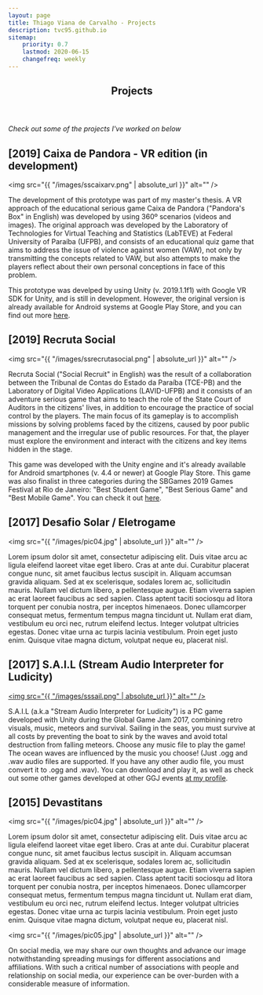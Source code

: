 ```yaml
---
layout: page
title: Thiago Viana de Carvalho - Projects
description: tvc95.github.io
sitemap:
    priority: 0.7
    lastmod: 2020-06-15
    changefreq: weekly
---
```

<header class="major"><h2>Projects</h2></header>

<i style="text-align:center">Check out some of the projects I've worked on below</i>

## [2019] Caixa de Pandora - VR edition (in development)

<span class="image left"><img src="{{ "/images/sscaixarv.png" | absolute_url }}" alt="" /></span>

The development of this prototype was part of my master's thesis. A VR approach of the educational serious game Caixa de Pandora ("Pandora's Box" in English) was developed by using 360º scenarios (videos and images). The original approach was developed by the Laboratory of Technologies for Virtual Teaching and Statistics (LabTEVE) at Federal University of Paraíba (UFPB), and consists of an educational quiz game that aims to address the issue of violence against women (VAW), not only by transmitting the concepts related to VAW, but also attempts to make the players reflect about their own personal conceptions in face of this problem.

This prototype was develped by using Unity (v. 2019.1.1f1) with Google VR SDK for Unity, and is still in development. However, the original version is already available for Android systems at Google Play Store, and you can find out more [here](https://play.google.com/store/apps/details?id=br.ufpb.labteve.caixapandora&hl=pt_BR).

## [2019] Recruta Social

<span class="image left"><img src="{{ "/images/ssrecrutasocial.png" | absolute_url }}" alt="" /></span>

Recruta Social ("Social Recruit" in English) was the result of a collaboration between the Tribunal de Contas do Estado da Paraíba (TCE-PB) and the Laboratory of Digital Video Applications (LAVID-UFPB) and it consists of an adventure serious game that aims to teach the role of the State Court of Auditors in the citizens' lives, in addition to encourage the practice of social control by the players. The main focus of its gameplay is to accomplish missions by solving problems faced by the citizens, caused by poor public management and the irregular use of public resources. For that, the player must explore the environment and interact with the citizens and key items hidden in the stage.

This game was developed with the Unity engine and it's already available for Android smartphones (v. 4.4 or newer) at Google Play Store. This game was also finalist in three categories during the SBGames 2019 Games Festival at Rio de Janeiro: "Best Student Game", "Best Serious Game" and "Best Mobile Game". You can check it out [here](https://play.google.com/store/apps/details?id=com.tce.recrutasocial).

## [2017] Desafio Solar / Eletrogame

<span class="image left"><img src="{{ "/images/pic04.jpg" | absolute_url }}" alt="" /></span>

Lorem ipsum dolor sit amet, consectetur adipiscing elit. Duis vitae arcu ac ligula eleifend laoreet vitae eget libero. Cras at ante dui. Curabitur placerat congue nunc, sit amet faucibus lectus suscipit in. Aliquam accumsan gravida aliquam. Sed at ex scelerisque, sodales lorem ac, sollicitudin mauris. Nullam vel dictum libero, a pellentesque augue. Etiam viverra sapien ac erat laoreet faucibus ac sed sapien. Class aptent taciti sociosqu ad litora torquent per conubia nostra, per inceptos himenaeos. Donec ullamcorper consequat metus, fermentum tempus magna tincidunt ut. Nullam erat diam, vestibulum eu orci nec, rutrum eleifend lectus. Integer volutpat ultricies egestas. Donec vitae urna ac turpis lacinia vestibulum. Proin eget justo enim. Quisque vitae magna dictum, volutpat neque eu, placerat nisl.

## [2017] S.A.I.L (Stream Audio Interpreter for Ludicity)

<a href="https://youtu.be/EoN2Vm4uGJM"><span class="image left"><img src="{{ "/images/sssail.png" | absolute_url }}" alt="" /></span></a>

S.A.I.L (a.k.a "Stream Audio Interpreter for Ludicity") is a PC game developed with Unity during the Global Game Jam 2017, combining retro visuals, music, meteors and survival. Sailing in the seas, you must survive at all costs by preventing the boat to sink by the waves and avoid total destruction from falling meteors. Choose any music file to play the game! The ocean waves are influenced by the music you choose! (Just .ogg and .wav audio files are supported. If you have any other audio file, you must convert it to .ogg and .wav). You can download and play it, as well as check out some other games developed at other GGJ events [at my profile](https://globalgamejam.org/users/velvetrage).

## [2015] Devastitans

<span class="image left"><img src="{{ "/images/pic04.jpg" | absolute_url }}" alt="" /></span>

Lorem ipsum dolor sit amet, consectetur adipiscing elit. Duis vitae arcu ac ligula eleifend laoreet vitae eget libero. Cras at ante dui. Curabitur placerat congue nunc, sit amet faucibus lectus suscipit in. Aliquam accumsan gravida aliquam. Sed at ex scelerisque, sodales lorem ac, sollicitudin mauris. Nullam vel dictum libero, a pellentesque augue. Etiam viverra sapien ac erat laoreet faucibus ac sed sapien. Class aptent taciti sociosqu ad litora torquent per conubia nostra, per inceptos himenaeos. Donec ullamcorper consequat metus, fermentum tempus magna tincidunt ut. Nullam erat diam, vestibulum eu orci nec, rutrum eleifend lectus. Integer volutpat ultricies egestas. Donec vitae urna ac turpis lacinia vestibulum. Proin eget justo enim. Quisque vitae magna dictum, volutpat neque eu, placerat nisl.

<!-- ### Content is Imortant
<div class="box">
  <p>
  In saying that, a one-measure fits-all approach won't do the trick with regards to content promoting. Rather, an emphasis on making remarkable, high caliber and totally genuine content that is engaging, helpful and fascinating for customers will get you the crown. From content, video and symbolism to infographics, studies, online courses and podcasts, whatever your favored content medium is, guarantee it is shareable and pertinent to your industry.
  </p>
</div> -->

<span class="image left"><img src="{{ "/images/pic05.jpg" | absolute_url }}" alt="" /></span>

On social media, we may share our own thoughts and advance our image notwithstanding spreading musings for different associations and affiliations. With such a critical number of associations with people and relationship on social media, our experience can be over-burden with a considerable measure of information.
